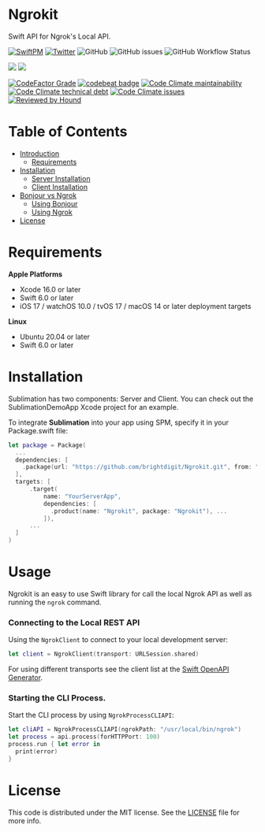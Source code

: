 # Ngrokit

Swift API for Ngrok's Local API.

[![SwiftPM](https://img.shields.io/badge/SPM-Linux%20%7C%20iOS%20%7C%20macOS%20%7C%20watchOS%20%7C%20tvOS-success?logo=swift)](https://swift.org)
[![Twitter](https://img.shields.io/badge/twitter-@brightdigit-blue.svg?style=flat)](http://twitter.com/brightdigit)
![GitHub](https://img.shields.io/github/license/brightdigit/Ngrokit)
![GitHub issues](https://img.shields.io/github/issues/brightdigit/Ngrokit)
![GitHub Workflow Status](https://img.shields.io/github/actions/workflow/status/brightdigit/Ngrokit/Ngrokit.yml?label=actions&logo=github&?branch=main)

[![](https://img.shields.io/endpoint?url=https%3A%2F%2Fswiftpackageindex.com%2Fapi%2Fpackages%2Fbrightdigit%2FNgrokit%2Fbadge%3Ftype%3Dswift-versions)](https://swiftpackageindex.com/brightdigit/Ngrokit)
[![](https://img.shields.io/endpoint?url=https%3A%2F%2Fswiftpackageindex.com%2Fapi%2Fpackages%2Fbrightdigit%2FNgrokit%2Fbadge%3Ftype%3Dplatforms)](https://swiftpackageindex.com/brightdigit/Ngrokit)


<!--
[![Codecov](https://img.shields.io/codecov/c/github/brightdigit/Ngrokit)](https://codecov.io/gh/brightdigit/Ngrokit)
-->
[![CodeFactor Grade](https://img.shields.io/codefactor/grade/github/brightdigit/Ngrokit)](https://www.codefactor.io/repository/github/brightdigit/Ngrokit)
[![codebeat badge](https://codebeat.co/badges/91d512f0-ab30-42f9-9791-02add3278171)](https://codebeat.co/projects/github-com-brightdigit-Ngrokit-main)
[![Code Climate maintainability](https://img.shields.io/codeclimate/maintainability/brightdigit/Ngrokit)](https://codeclimate.com/github/brightdigit/Ngrokit)
[![Code Climate technical debt](https://img.shields.io/codeclimate/tech-debt/brightdigit/Ngrokit?label=debt)](https://codeclimate.com/github/brightdigit/Ngrokit)
[![Code Climate issues](https://img.shields.io/codeclimate/issues/brightdigit/Ngrokit)](https://codeclimate.com/github/brightdigit/Ngrokit)
[![Reviewed by Hound](https://img.shields.io/badge/Reviewed_by-Hound-8E64B0.svg)](https://houndci.com)

# Table of Contents

* [Introduction](#introduction)
   * [Requirements](#requirements)
* [Installation](#installation)
   * [Server Installation](#server-installation)
   * [Client Installation](#client-installation)
* [Bonjour vs Ngrok](#bonjour-vs-ngrok)
   * [Using Bonjour](#using-bonjour)
   * [Using Ngrok](#using-ngrok)
* [License](#license)

# Requirements 

**Apple Platforms**

- Xcode 16.0 or later
- Swift 6.0 or later
- iOS 17 / watchOS 10.0 / tvOS 17 / macOS 14 or later deployment targets

**Linux**

- Ubuntu 20.04 or later
- Swift 6.0 or later

# Installation

Sublimation has two components: Server and Client. You can check out the SublimationDemoApp Xcode project for an example.

To integrate **Sublimation** into your app using SPM, specify it in your Package.swift file:

```swift    
let package = Package(
  ...
  dependencies: [
    .package(url: "https://github.com/brightdigit/Ngrokit.git", from: "1.0.0")
  ],
  targets: [
      .target(
          name: "YourServerApp",
          dependencies: [
            .product(name: "Ngrokit", package: "Ngrokit"), ...
          ]),
      ...
  ]
)
```

# Usage

Ngrokit is an easy to use Swift library for call the local Ngrok API as well as running the `ngrok` command. 

### Connecting to the Local REST API

Using the ``NgrokClient`` to connect to your local development server:

```swift
let client = NgrokClient(transport: URLSession.shared)
```

For using different transports see the client list at the [Swift OpenAPI Generator](https://github.com/apple/swift-openapi-generator?tab=readme-ov-file#package-ecosystem). 

### Starting the CLI Process.

Start the CLI process by using ``NgrokProcessCLIAPI``:

```swift
let cliAPI = NgrokProcessCLIAPI(ngrokPath: "/usr/local/bin/ngrok")
let process = api.process(forHTTPPort: 100)
process.run { let error in
  print(error)
}
```
# License 

This code is distributed under the MIT license. See the [LICENSE](https://github.com/brightdigit/Ngrokit/LICENSE) file for more info.
